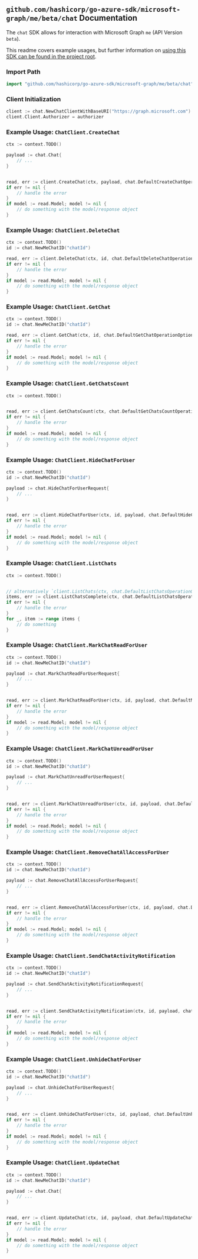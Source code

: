 
## `github.com/hashicorp/go-azure-sdk/microsoft-graph/me/beta/chat` Documentation

The `chat` SDK allows for interaction with Microsoft Graph `me` (API Version `beta`).

This readme covers example usages, but further information on [using this SDK can be found in the project root](https://github.com/hashicorp/go-azure-sdk/tree/main/docs).

### Import Path

```go
import "github.com/hashicorp/go-azure-sdk/microsoft-graph/me/beta/chat"
```


### Client Initialization

```go
client := chat.NewChatClientWithBaseURI("https://graph.microsoft.com")
client.Client.Authorizer = authorizer
```


### Example Usage: `ChatClient.CreateChat`

```go
ctx := context.TODO()

payload := chat.Chat{
	// ...
}


read, err := client.CreateChat(ctx, payload, chat.DefaultCreateChatOperationOptions())
if err != nil {
	// handle the error
}
if model := read.Model; model != nil {
	// do something with the model/response object
}
```


### Example Usage: `ChatClient.DeleteChat`

```go
ctx := context.TODO()
id := chat.NewMeChatID("chatId")

read, err := client.DeleteChat(ctx, id, chat.DefaultDeleteChatOperationOptions())
if err != nil {
	// handle the error
}
if model := read.Model; model != nil {
	// do something with the model/response object
}
```


### Example Usage: `ChatClient.GetChat`

```go
ctx := context.TODO()
id := chat.NewMeChatID("chatId")

read, err := client.GetChat(ctx, id, chat.DefaultGetChatOperationOptions())
if err != nil {
	// handle the error
}
if model := read.Model; model != nil {
	// do something with the model/response object
}
```


### Example Usage: `ChatClient.GetChatsCount`

```go
ctx := context.TODO()


read, err := client.GetChatsCount(ctx, chat.DefaultGetChatsCountOperationOptions())
if err != nil {
	// handle the error
}
if model := read.Model; model != nil {
	// do something with the model/response object
}
```


### Example Usage: `ChatClient.HideChatForUser`

```go
ctx := context.TODO()
id := chat.NewMeChatID("chatId")

payload := chat.HideChatForUserRequest{
	// ...
}


read, err := client.HideChatForUser(ctx, id, payload, chat.DefaultHideChatForUserOperationOptions())
if err != nil {
	// handle the error
}
if model := read.Model; model != nil {
	// do something with the model/response object
}
```


### Example Usage: `ChatClient.ListChats`

```go
ctx := context.TODO()


// alternatively `client.ListChats(ctx, chat.DefaultListChatsOperationOptions())` can be used to do batched pagination
items, err := client.ListChatsComplete(ctx, chat.DefaultListChatsOperationOptions())
if err != nil {
	// handle the error
}
for _, item := range items {
	// do something
}
```


### Example Usage: `ChatClient.MarkChatReadForUser`

```go
ctx := context.TODO()
id := chat.NewMeChatID("chatId")

payload := chat.MarkChatReadForUserRequest{
	// ...
}


read, err := client.MarkChatReadForUser(ctx, id, payload, chat.DefaultMarkChatReadForUserOperationOptions())
if err != nil {
	// handle the error
}
if model := read.Model; model != nil {
	// do something with the model/response object
}
```


### Example Usage: `ChatClient.MarkChatUnreadForUser`

```go
ctx := context.TODO()
id := chat.NewMeChatID("chatId")

payload := chat.MarkChatUnreadForUserRequest{
	// ...
}


read, err := client.MarkChatUnreadForUser(ctx, id, payload, chat.DefaultMarkChatUnreadForUserOperationOptions())
if err != nil {
	// handle the error
}
if model := read.Model; model != nil {
	// do something with the model/response object
}
```


### Example Usage: `ChatClient.RemoveChatAllAccessForUser`

```go
ctx := context.TODO()
id := chat.NewMeChatID("chatId")

payload := chat.RemoveChatAllAccessForUserRequest{
	// ...
}


read, err := client.RemoveChatAllAccessForUser(ctx, id, payload, chat.DefaultRemoveChatAllAccessForUserOperationOptions())
if err != nil {
	// handle the error
}
if model := read.Model; model != nil {
	// do something with the model/response object
}
```


### Example Usage: `ChatClient.SendChatActivityNotification`

```go
ctx := context.TODO()
id := chat.NewMeChatID("chatId")

payload := chat.SendChatActivityNotificationRequest{
	// ...
}


read, err := client.SendChatActivityNotification(ctx, id, payload, chat.DefaultSendChatActivityNotificationOperationOptions())
if err != nil {
	// handle the error
}
if model := read.Model; model != nil {
	// do something with the model/response object
}
```


### Example Usage: `ChatClient.UnhideChatForUser`

```go
ctx := context.TODO()
id := chat.NewMeChatID("chatId")

payload := chat.UnhideChatForUserRequest{
	// ...
}


read, err := client.UnhideChatForUser(ctx, id, payload, chat.DefaultUnhideChatForUserOperationOptions())
if err != nil {
	// handle the error
}
if model := read.Model; model != nil {
	// do something with the model/response object
}
```


### Example Usage: `ChatClient.UpdateChat`

```go
ctx := context.TODO()
id := chat.NewMeChatID("chatId")

payload := chat.Chat{
	// ...
}


read, err := client.UpdateChat(ctx, id, payload, chat.DefaultUpdateChatOperationOptions())
if err != nil {
	// handle the error
}
if model := read.Model; model != nil {
	// do something with the model/response object
}
```
